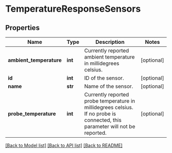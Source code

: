 # TemperatureResponseSensors

## Properties
Name | Type | Description | Notes
------------ | ------------- | ------------- | -------------
**ambient_temperature** | **int** | Currently reported ambient temperature in millidegrees celsius. | [optional] 
**id** | **int** | ID of the sensor. | [optional] 
**name** | **str** | Name of the sensor. | [optional] 
**probe_temperature** | **int** | Currently reported probe temperature in millidegrees celsius. If no probe is connected, this parameter will not be reported. | [optional] 

[[Back to Model list]](../README.md#documentation-for-models) [[Back to API list]](../README.md#documentation-for-api-endpoints) [[Back to README]](../README.md)


